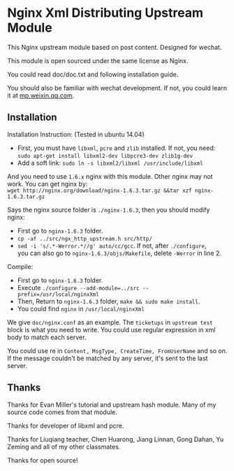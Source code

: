 Nginx Xml Distributing Upstream Module
=========================

This Nginx upstream module based on post content. Designed for wechat.  

This module is open sourced under the same license as Nginx.  

You could read doc/doc.txt and following installation guide.

You should also be familiar with wechat development.
If not, you could learn it at [mp.weixin.qq.com](https://mp.weixin.qq.com).

Installation
---------------------------
Installation Instruction: (Tested in ubuntu 14.04)
* First, you must have `libxml`, `pcre` and `zlib` installed.
  If not, you need:  
  `sudo apt-get install libxml2-dev libpcre3-dev zlib1g-dev`
* Add a soft link: `sudo ln -s libxml2/libxml /usr/include/libxml`

And you need to use `1.6.x` nginx with this module. Other nginx may not work.
You can get nginx by:  
`wget http://nginx.org/download/nginx-1.6.3.tar.gz &&tar xzf nginx-1.6.3.tar.gz`

Says the nginx source folder is `./nginx-1.6.3`, then you should modify nginx:
* First go to `nginx-1.6.3` folder.
* `cp -af ../src/ngx_http_upstream.h src/http/`
* `sed -i 's/.*-Werror.*//g' auto/cc/gcc`. If not, after `./configure`,  
  you can also go to `nginx-1.6.3/objs/Makefile`, delete `-Werror` in line 2.

Compile:
* First go to `nginx-1.6.3` folder.
* Execute `./configure --add-module=../src --prefix=/usr/local/nginxXml`
* Then, Return to `nginx-1.6.3` folder, `make && sudo make install`.
* You could find `nginx` in `/usr/local/nginxXml`

We give `doc/nginx.conf` as an example.
The `ticketups` in `upstream test` block is what you need to write.
You could use regular expression in xml body to match each server.

You could use re in `Content, MsgType, CreateTime, FromUserName` and so on.
If the message couldn't be matched by any server, it's sent to the last server.


Thanks
-----------------------------------------------
Thanks for Evan Miller's tutorial and upstream hash module.
Many of my source code comes from that module.


Thanks for developer of libxml and pcre.

Thanks for Liuqiang teacher, Chen Huarong, Jiang Linnan, Gong Dahan,
Yu Zeming and all of my other classmates.

Thanks for open source!
